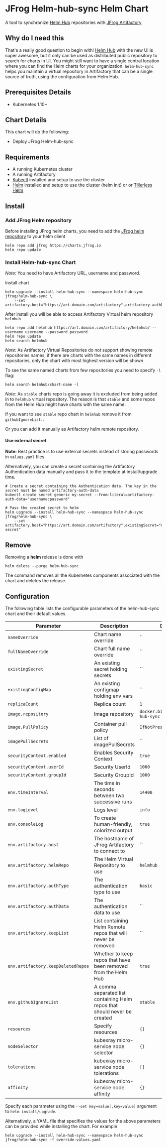 # JFrog Helm-hub-sync Helm Chart

A tool to synchronize [Helm Hub](https://github.com/helm/hub) repositories with [JFrog Artifactory](https://jfrog.com/artifactory/)

## Why do I need this

That's a really good question to begin with! [Helm Hub](https://hub.helm.sh) with the new UI is super awesome, but it only can be used as distributed public repository to search for charts in UI.
You might still want to have a single central location where you can find the Helm charts for your organization. `helm-hub-sync` helps you maintain a virtual repository in Artifactory that can be a single source of truth, using the configuration from Helm Hub.

## Prerequisites Details

* Kubernetes 1.10+

## Chart Details

This chart will do the following:

* Deploy JFrog Helm-hub-sync

## Requirements

- A running Kubernetes cluster
- A running Artifactory
- [Kubectl](https://kubernetes.io/docs/tasks/tools/install-kubectl/) installed and setup to use the cluster
- [Helm](https://helm.sh/) installed and setup to use the cluster (helm init) or or [Tillerless Helm](https://github.com/rimusz/helm-tiller)

## Install

### Add JFrog Helm repository

Before installing JFrog helm charts, you need to add the [JFrog helm repository](https://charts.jfrog.io/) to your helm client

```console
helm repo add jfrog https://charts.jfrog.io
helm repo update
```

### Install Helm-hub-sync Chart

*Note:* You need to have Artifactory URL, username and password.

Install chart

```console
helm upgrade --install helm-hub-sync --namespace helm-hub-sync jfrog/helm-hub-sync \
    --set artifactory.host="https://art.domain.com/artifactory",artifactory.authData="username:password"
```

After install you will be able to access Artifactory Virtual helm repository `helmhub`

```console
helm repo add helmhub https://art.domain.com/artifactory/helmhub/ --username username --password password
helm repo update
helm search helmhub
```

*Note:* As Artifactory Virtual Repositories do not support showing remote repositories names, if there are charts with the
same names in different repositories, only the chart with most highest version will be shown.

To see the same named charts from few repositories you need to specify `-l` flag:

```console
helm search helmhub/chart-name -l
```

*Note:* As `stable` charts repo is going away it is excluded from being added in to `helmhub` virtual repository.
The reason is that `stable` and some repos from the Helm Hub might have charts with the same name.

If you want to see `stable` repo chart in `helmhub` remove it from `githubIgnoreList:`.

Or you can add it manually as Artifactory helm remote repository.

#### Use external secret

**Note:** Best practice is to use external secrets instead of storing passwords in `values.yaml` files.

Alternatively, you can create a secret containing the Artifactory Authentication data manually and pass it to the template at install/upgrade time.

```console
# Create a secret containing the Authentication data. The key in the secret must be named artifactory-auth-data
kubectl create secret generic my-secret --from-literal=artifactory-auth-data="username:password"

# Pass the created secret to helm
helm upgrade --install helm-hub-sync --namespace helm-hub-sync jfrog/helm-hub-sync \
    --set artifactory.host="https://art.domain.com/artifactory",existingSecret="my-secret"
```

## Remove

Removing a **helm** release is done with

```console
helm delete --purge helm-hub-sync
```

The command removes all the Kubernetes components associated with the chart and deletes the release.

## Configuration

The following table lists the configurable parameters of the helm-hub-sync chart and their default values.

|         Parameter            |                    Description                   |           Default                  |
|------------------------------|--------------------------------------------------|------------------------------------|
| `nameOverride`               | Chart name override                              | ``                                 |
| `fullNameOverride`           | Chart full name override                         | ``                                 |
| `existingSecret`             | An existing secret holding secrets               | ``                                 |
| `existingConfigMap`          | An existing configmap holding env vars           | ``                                 |
| `replicaCount`               | Replica count                                    | `1`                                |
| `image.repository`           | Image repository                                 | `docker.bintray.io/helm-hub-sync`  |
| `image.PullPolicy`           | Container pull policy                            | `IfNotPresent`                     |
| `imagePullSecrets`           | List of imagePullSecrets                         | ``                                 |
| `securityContext.enabled`    | Enables Security Context                         | `true`                             |
| `securityContext.userId`     | Security UserId                                  | `1000`                             |
| `securityContext.groupId`    | Security GroupId                                 | `1000`                             |
| `env.timeInterval`           | The time in seconds between two successive runs  | `14400`                            |
| `env.logLevel`               | Logs level                                       | `info`                             |
| `env.consoleLog`             | To create human-friendly, colorized output       | `true`                             |
| `env.artifactory.host`       | The hostname of JFrog Artifactory to connect to  | ``                                 |
| `env.artifactory.helmRepo`   | The Helm Virtual Repository to use               | `helmhub`                          |
| `env.artifactory.authType`   | The authentication type to use                   | `basic`                            |
| `env.artifactory.authData`   | The authentication data to use                   | ``                                 |
| `env.artifactory.keepList`   | List containing Helm Remote repos that will never be removed | ``                     |
| `env.artifactory.keepDeletedRepos`| Whether to keep repos that have been removed from the Helm Hub | `true`          |
| `env.githubIgnoreList`       | A comma separated list containing Helm repos that should never be created | `stable`  | 
| `resources`                  | Specify resources                                | `{}`                               |
| `nodeSelector`               | kubexray micro-service node selector             | `{}`                               |
| `tolerations`                | kubexray micro-service node tolerations          | `[]`                               |
| `affinity`                   | kubexray micro-service node affinity             | `{}`                               |

Specify each parameter using the `--set key=value[,key=value]` argument to `helm install/upgrade`.

Alternatively, a YAML file that specifies the values for the above parameters can be provided while installing the chart. For example

```console
helm upgrade --install helm-hub-sync --namespace helm-hub-sync jfrog/helm-hub-sync -f override-values.yaml 
```
